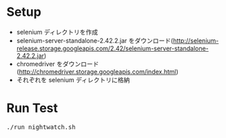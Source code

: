 # Setup
* selenium ディレクトリを作成
* selenium-server-standalone-2.42.2.jar をダウンロード(http://selenium-release.storage.googleapis.com/2.42/selenium-server-standalone-2.42.2.jar)
* chromedriver をダウンロード(http://chromedriver.storage.googleapis.com/index.html)
* それぞれを selenium ディレクトリに格納

# Run Test
<pre>
./run_nightwatch.sh
</pre>

